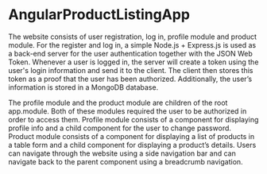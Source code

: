 # AngularProductListingApp
The website consists of user registration, log in, profile module and product module. For the register and log in, a simple Node.js + Express.js is used as a back-end server for the user authentication together with the JSON Web Token. Whenever a user is logged in, the server will create a token using the user's login information and send it to the client. The client then stores this token as a proof that the user has been authorized. Additionally, the user’s information is stored in a MongoDB database. 

The profile module and the product module are children of the root app.module. Both of these modules required the user to be authorized in order to access them. Profile module consists of a component for displaying profile info and a child component for the user to change password. Product module consists of a component for displaying a list of products in a table form and a child component for displaying a product’s details. Users can navigate through the website using a side navigation bar and can navigate back to the parent component using a breadcrumb navigation.

